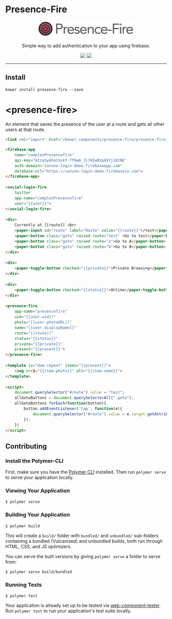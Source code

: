 # Presence-Fire

<p align="center">
  <img alt="presence-fire" src="PresenceFire400.png" width="300">
</p>

<p align="center">
Simple way to add authentication to your app using firebase.
</p>

<p align="center">
  <a href="https://beta.webcomponents.org/element/convoo/presence-fire"><img src="https://img.shields.io/badge/webcomponents.org-published-blue.svg"></a>
  <a href="https://gitter.im/convoo/general"><img src="https://img.shields.io/badge/gitter-join%20chat-brightgreen.svg"></a>
</p>

---

## Install

```
bower install presence-fire --save
```

# \<presence-fire\>

An element that saves the presence of the user at a route and gets all other users at that route.

```html
<link rel="import" href="/bower_components/presence-fire/presence-fire.html">
```

<!--
```
<custom-element-demo>
  <template>
    <link rel="import" href="../polymerfire/firebase-app.html">
    <link rel="import" href="../login-fire/social-login-fire.html">
    <link rel="import" href="../paper-button/paper-button.html">
    <link rel="import" href="../paper-input/paper-input.html">
    <link rel="import" href="../paper-toggle-button/paper-toggle-button.html">
    <link rel="import" href="presence-fire.html">
    <next-code-block></next-code-block>
  </template>
</custom-element-demo>
```
-->
```html
<firebase-app
    name="complexPresencefire"
    api-key="AIzaSyAhoCXxkY-ffNwA_7L7HIwBVpASYj1btNE"
    auth-domain="convoo-login-demo.firebaseapp.com"
    database-url="https://convoo-login-demo.firebaseio.com">
</firebase-app>

<social-login-fire
    twitter
    app-name="complexPresencefire"
    user="{{user}}">
</social-login-fire>

<div>
    Currently at [[route]] <br>
    <paper-input id="route" label="Route" value="{{route}}">/test</paper-input>
    <paper-button class="goto" raised route="test" >Go to test</paper-button>
    <paper-button class="goto" raised route="a">Go to A</paper-button>
    <paper-button class="goto" raised route="b">Go to B</paper-button>
</div>

<div>
    <paper-toggle-button checked="{{private}}">Private Browsing</paper-toggle-button>
</div>

<div>
    <paper-toggle-button checked="{{status}}">Online</paper-toggle-button>
</div>

<presence-fire
    app-name="presencefire"
    uid="[[user.uid]]"
    photo="[[user.photoURL]]"
    name="[[user.displayName]]"
    route="[[route]]"
    status="{{status}}"
    private="{{private}}"
    present="{{present}}">
</presence-fire>

<template is="dom-repeat" items="[[present]]">
    <img src$="{{item.photo}}" alt="{{item.name}}">
</template>

<script>
    document.querySelector("#route").value = "test";
    allGotoButtons = document.querySelectorAll(".goto");
    allGotoButtons.forEach(function(button){
        button.addEventListener('tap', function(e){
            document.querySelector("#route").value = e.target.getAttribute('route');
        });
    })
</script>
```

## Contributing

### Install the Polymer-CLI

First, make sure you have the [Polymer CLI](https://www.npmjs.com/package/polymer-cli) installed. Then run `polymer serve` to serve your application locally.

### Viewing Your Application

```
$ polymer serve
```

### Building Your Application

```
$ polymer build
```

This will create a `build/` folder with `bundled/` and `unbundled/` sub-folders
containing a bundled (Vulcanized) and unbundled builds, both run through HTML,
CSS, and JS optimizers.

You can serve the built versions by giving `polymer serve` a folder to serve
from:

```
$ polymer serve build/bundled
```

### Running Tests

```
$ polymer test
```

Your application is already set up to be tested via [web-component-tester](https://github.com/Polymer/web-component-tester). Run `polymer test` to run your application's test suite locally.